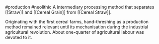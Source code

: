 #production #neolithic 
A intermediary processing method that separates [[Straw]] and [[Cereal Grain]] from [[Cereal Straw]]. 

Originating with the first cereal farms, hand-threshing as a production method remained relevant until its mechanisation during the industrial agricultural revolution. About one-quarter of agricultural labour was devoted to it. 